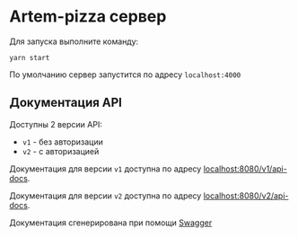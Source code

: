 # Artem-pizza сервер

Для запуска выполните команду:
```
yarn start
```

По умолчанию сервер запустится по адресу `localhost:4000`

## Документация API

Доступны 2 версии API:

* `v1` - без авторизации
* `v2` - с авторизацией

Документация для версии `v1` доступна по адресу [localhost:8080/v1/api-docs](http://localhost:4000/v1/api-docs).

Документация для версии `v2` доступна по адресу [localhost:8080/v2/api-docs](http://localhost:4000/v2/api-docs).

Документация сгенерирована при помощи [Swagger](https://swagger.io/)
